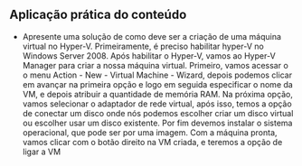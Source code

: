 ## Aplicação prática do conteúdo
- Apresente uma solução de como deve ser a criação de uma máquina virtual no Hyper-V.
Primeiramente, é preciso habilitar hyper-V no Windows Server 2008. Após habilitar o Hyper-V, vamos ao Hyper-V Manager para criar a nossa máquina virtual. Primeiro, vamos acessar o o menu Action - New - Virtual Machine - Wizard, depois podemos clicar em avançar na primeira opção e logo em seguida especificar o nome da VM, e depois atribuir a quantidade de memória RAM. Na próxima opção, vamos selecionar o adaptador de rede virtual, após isso, temos a opção de conectar um disco onde nós podemos escolher criar um disco virtual ou escolher usar um disco existente. Por fim devemos instalar o sistema operacional, que pode ser por uma imagem. Com a máquina pronta, vamos clicar com o botão direito na VM criada, e teremos a opção de ligar a VM 
